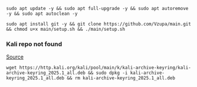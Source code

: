 ```
sudo apt update -y && sudo apt full-upgrade -y && sudo apt autoremove -y && sudo apt autoclean -y
```

```
sudo apt install git -y && git clone https://github.com/Vzupa/main.git && chmod u+x main/setup.sh && ./main/setup.sh
```

### Kali repo not found
[Source](https://superuser.com/questions/1644520/apt-get-update-issue-in-kali)
```
wget https://http.kali.org/kali/pool/main/k/kali-archive-keyring/kali-archive-keyring_2025.1_all.deb && sudo dpkg -i kali-archive-keyring_2025.1_all.deb && rm kali-archive-keyring_2025.1_all.deb
```

